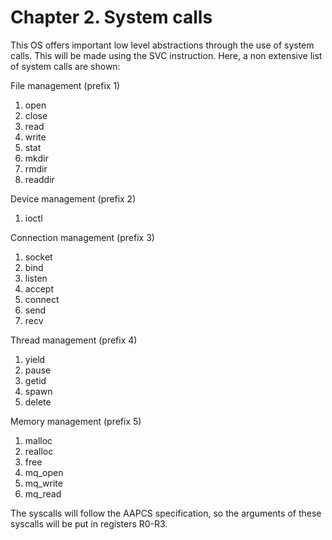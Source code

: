 # Chapter 2. System calls

This OS offers important low level abstractions through the use of system calls. This will be made using the SVC instruction.
Here, a non extensive list of system calls are shown:

File management (prefix 1)
1. open
2. close
3. read
4. write
5. stat
6. mkdir
7. rmdir
8. readdir

Device management (prefix 2)
1. ioctl

Connection management (prefix 3)
1. socket
2. bind
3. listen
4. accept
5. connect
6. send
7. recv

Thread management (prefix 4)
1. yield
2. pause
3. getid
4. spawn
5. delete

Memory management (prefix 5)
1. malloc
2. realloc
3. free
4. mq_open
5. mq_write
6. mq_read

The syscalls will follow the AAPCS specification, so the arguments of these syscalls will be put in registers R0-R3.